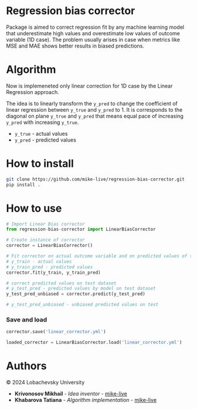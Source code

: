 # Regression bias corrector

Package is aimed to correct regression fit by any machine learning model that underestimate high values and overestimate low values of outcome variable (1D case). The problem usually arises in case when metrics like MSE and MAE shows better results in biased predictions.

# Algorithm

Now is implemeneted only linear correction for 1D case by the Linear Regression approach.

The idea is to linearly transform the `y_pred` to change the coefficient of linear regression between `y_true` and `y_pred` to 1. It is corresponds to the diagonal on plane `y_true` and `y_pred` that means equal pace of increasing `y_pred` with increasing `y_true`. 
- `y_true` - actual values
- `y_pred` - predicted values


# How to install
```bash
git clone https://github.com/mike-live/regression-bias-corrector.git
pip install .
```

# How to use
```python
# Import Linear Bias corrector
from regression-bias-corrector import LinearBiasCorrector

# Create instance of corrector
corrector = LinearBiasCorrector()

# Fit corrector on actual outcome variable and on predicted values of the model for train dataset
# y_train - actual values
# y_train_pred - predicted values
corrector.fit(y_train, y_train_pred)

# correct predicted values on test dataset
# y_test_pred - predicted values by model on test dataset
y_test_pred_unbiased = corrector.predict(y_test_pred)

# y_test_pred_unbiased - unbiased predicted values on test
```

### Save and load

```python
corrector.save('linear_corrector.yml')

loaded_corrector = LinearBiasCorrector.load('linear_corrector.yml')
```

# Authors
&copy; 2024 Lobachevsky University

* **Krivonosov Mikhail** - *Idea inventor* - [mike-live](https://github.com/mike-live)
* **Khabarova Tatiana** - *Algorithm implementation* - [mike-live](https://github.com/enot9910)
